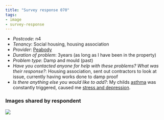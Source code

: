 ```yaml
---
title: "Survey response 070"
tags:
- image
- survey-response
---
```


- *Postcode*: n4  
- *Tenancy*: Social housing, housing association  
- *Provider*: [Peabody](providers/peabody) 
- *Duration of problem*: 3years (as long as I have been in the property)  
- *Problem type*: Damp and mould (past)  
- *Have you contacted anyone for help with these problems? What was their response?*: Housing association, sent out contractors to look at issue, currently having works done to damp proof 
- *Is there anything else you would like to add?*: My childs [asthma](cause-effect-affect/Asthma) was constantly triggered, caused me [stress and depression](cause-effect-affect/mental-health).

### Images shared by respondent

<img src="https://elaraks.github.io/dampcapital/7.jpg">
